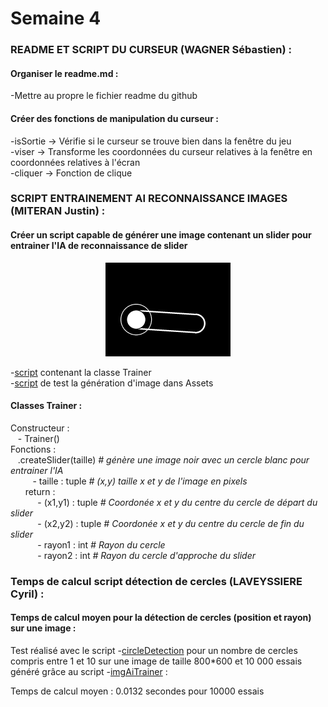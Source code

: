 ﻿# Semaine 4  

### README ET SCRIPT DU CURSEUR (WAGNER Sébastien) :  
#### Organiser le readme.md :  
  -Mettre au propre le fichier readme du github  

#### Créer des fonctions de manipulation du curseur :  
  -isSortie -> Vérifie si le curseur se trouve bien dans la fenêtre du jeu  
  -viser -> Transforme les coordonnées du curseur relatives à la fenêtre en coordonnées relatives à l'écran  
  -cliquer -> Fonction de clique  


### SCRIPT ENTRAINEMENT AI RECONNAISSANCE IMAGES (MITERAN Justin) :  
#### Créer un script capable de générer une image contenant un slider pour entrainer l'IA de reconnaissance de slider
<p align="center"><img src="../../Osu!Learn/Assets/imgAiTrainer/slider.png" width="200px"></p>

  -[script](../../Osu!Learn/Code/utilitaire/imgAiTrainer/imgAiTrainer.py) contenant la classe Trainer  
  -[script](../../Osu!Learn/Code/utilitaire/imgAiTrainer/testImgAiTrainer.py) de test la génération d'image dans Assets  

#### Classes Trainer :  
Constructeur :  
      &nbsp;&nbsp;&nbsp;- Trainer()  
Fonctions :  
      &nbsp;&nbsp;&nbsp;.createSlider(taille) *# génère une image noir avec un cercle blanc pour entrainer l'IA*  
      &nbsp;&nbsp;&nbsp;&nbsp;&nbsp;&nbsp;&nbsp;&nbsp;&nbsp;- taille : tuple *# (x,y) taille x et y de l'image en pixels*  
      &nbsp;&nbsp;&nbsp;&nbsp;&nbsp;&nbsp;return :  
      &nbsp;&nbsp;&nbsp;&nbsp;&nbsp;&nbsp;&nbsp;&nbsp;&nbsp;&nbsp;&nbsp;- (x1,y1) : tuple *# Coordonée x et y du centre du cercle de départ du slider*  
      &nbsp;&nbsp;&nbsp;&nbsp;&nbsp;&nbsp;&nbsp;&nbsp;&nbsp;&nbsp;&nbsp;- (x2,y2) : tuple *# Coordonée x et y du centre du cercle de fin du slider*  
      &nbsp;&nbsp;&nbsp;&nbsp;&nbsp;&nbsp;&nbsp;&nbsp;&nbsp;&nbsp;&nbsp;- rayon1 : int *# Rayon du cercle*  
      &nbsp;&nbsp;&nbsp;&nbsp;&nbsp;&nbsp;&nbsp;&nbsp;&nbsp;&nbsp;&nbsp;- rayon2 : int *# Rayon du cercle d'approche du slider* 

### Temps de calcul script détection de cercles (LAVEYSSIERE Cyril) :

#### Temps de calcul moyen pour la détection de cercles (position et rayon) sur une image : 
Test réalisé avec le script -[circleDetection](../../Osu!Learn/Code/circleDetection/main.py) pour un nombre de cercles compris entre 1 et 10 sur une image de taille 800*600 et 10 000 essais généré grâce au script -[imgAiTrainer](../../Osu!Learn/Code/utilitaire/imgAiTrainer/imgAiTrainer.py) :

Temps de calcul moyen : 0.0132 secondes pour  10000 essais
